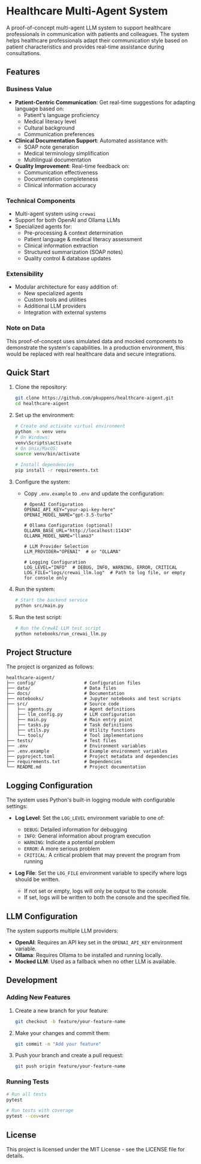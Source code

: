 # Healthcare Multi-Agent System

A proof-of-concept multi-agent LLM system to support healthcare professionals in communication with patients and colleagues. The system helps healthcare professionals adapt their communication style based on patient characteristics and provides real-time assistance during consultations.

## Features

### Business Value
- **Patient-Centric Communication**: Get real-time suggestions for adapting language based on:
  - Patient's language proficiency
  - Medical literacy level
  - Cultural background
  - Communication preferences
- **Clinical Documentation Support**: Automated assistance with:
  - SOAP note generation
  - Medical terminology simplification
  - Multilingual documentation
- **Quality Improvement**: Real-time feedback on:
  - Communication effectiveness
  - Documentation completeness
  - Clinical information accuracy

### Technical Components
- Multi-agent system using `crewai`
- Support for both OpenAI and Ollama LLMs
- Specialized agents for:
  - Pre-processing & context determination
  - Patient language & medical literacy assessment
  - Clinical information extraction
  - Structured summarization (SOAP notes)
  - Quality control & database updates

### Extensibility
- Modular architecture for easy addition of:
  - New specialized agents
  - Custom tools and utilities
  - Additional LLM providers
  - Integration with external systems

### Note on Data
This proof-of-concept uses simulated data and mocked components to demonstrate the system's capabilities. In a production environment, this would be replaced with real healthcare data and secure integrations.

## Quick Start

1. Clone the repository:
   ```bash
   git clone https://github.com/pkuppens/healthcare-aigent.git
   cd healthcare-aigent
   ```

2. Set up the environment:
   ```bash
   # Create and activate virtual environment
   python -m venv venv
   # On Windows:
   venv\Scripts\activate
   # On Unix/MacOS:
   source venv/bin/activate

   # Install dependencies
   pip install -r requirements.txt
   ```

3. Configure the system:
   - Copy `.env.example` to `.env` and update the configuration:
     ```
     # OpenAI Configuration
     OPENAI_API_KEY="your-api-key-here"
     OPENAI_MODEL_NAME="gpt-3.5-turbo"

     # Ollama Configuration (optional)
     OLLAMA_BASE_URL="http://localhost:11434"
     OLLAMA_MODEL_NAME="llama3"

     # LLM Provider Selection
     LLM_PROVIDER="OPENAI"  # or "OLLAMA" 

     # Logging Configuration
     LOG_LEVEL="INFO"  # DEBUG, INFO, WARNING, ERROR, CRITICAL
     LOG_FILE="logs/crewai_llm.log"  # Path to log file, or empty for console only
     ```

4. Run the system:
   ```bash
   # Start the backend service
   python src/main.py
   ```

5. Run the test script:
   ```bash
   # Run the CrewAI LLM test script
   python notebooks/run_crewai_llm.py
   ```

## Project Structure

The project is organized as follows:

```
healthcare-aigent/
├── config/                  # Configuration files
├── data/                    # Data files
├── docs/                    # Documentation
├── notebooks/               # Jupyter notebooks and test scripts
├── src/                     # Source code
│   ├── agents.py            # Agent definitions
│   ├── llm_config.py        # LLM configuration
│   ├── main.py              # Main entry point
│   ├── tasks.py             # Task definitions
│   ├── utils.py             # Utility functions
│   └── tools/               # Tool implementations
├── tests/                   # Test files
├── .env                     # Environment variables
├── .env.example             # Example environment variables
├── pyproject.toml           # Project metadata and dependencies
├── requirements.txt         # Dependencies
└── README.md                # Project documentation
```

## Logging Configuration

The system uses Python's built-in logging module with configurable settings:

- **Log Level**: Set the `LOG_LEVEL` environment variable to one of:
  - `DEBUG`: Detailed information for debugging
  - `INFO`: General information about program execution
  - `WARNING`: Indicate a potential problem
  - `ERROR`: A more serious problem
  - `CRITICAL`: A critical problem that may prevent the program from running

- **Log File**: Set the `LOG_FILE` environment variable to specify where logs should be written.
  - If not set or empty, logs will only be output to the console.
  - If set, logs will be written to both the console and the specified file.

## LLM Configuration

The system supports multiple LLM providers:

- **OpenAI**: Requires an API key set in the `OPENAI_API_KEY` environment variable.
- **Ollama**: Requires Ollama to be installed and running locally.
- **Mocked LLM**: Used as a fallback when no other LLM is available.

## Development

### Adding New Features

1. Create a new branch for your feature:
   ```bash
   git checkout -b feature/your-feature-name
   ```

2. Make your changes and commit them:
   ```bash
   git commit -m "Add your feature"
   ```

3. Push your branch and create a pull request:
   ```bash
   git push origin feature/your-feature-name
   ```

### Running Tests

```bash
# Run all tests
pytest

# Run tests with coverage
pytest --cov=src
```

## License

This project is licensed under the MIT License - see the LICENSE file for details.

